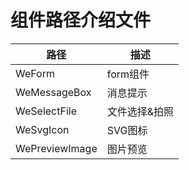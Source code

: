 # 组件路径介绍文件

| 路径              | 描述      |
|-------------------|---------|
| WeForm            | form组件  |
| WeMessageBox      | 消息提示    |
| WeSelectFile      | 文件选择&拍照 |
| WeSvgIcon         | SVG图标   |
| WePreviewImage    | 图片预览   |
